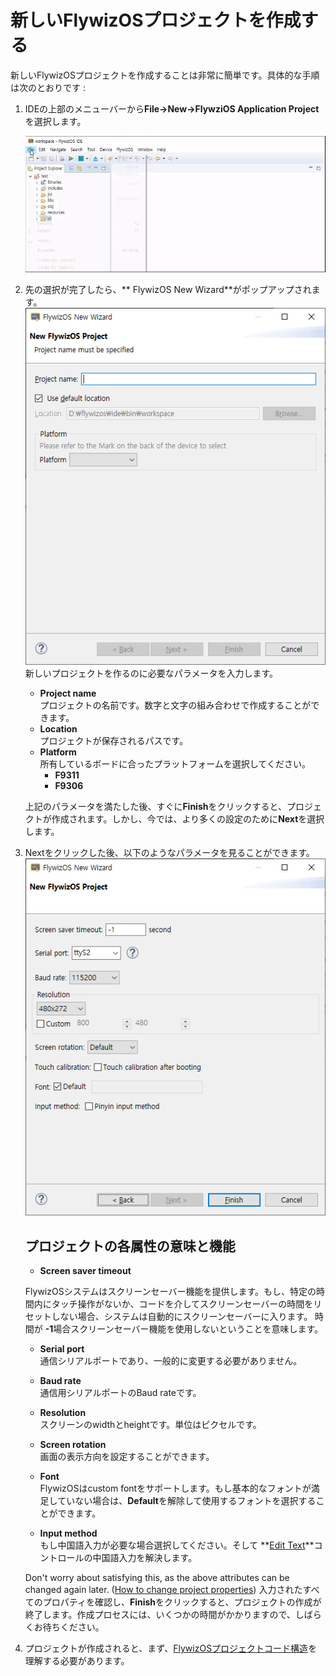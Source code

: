 # <span id="new_flythings_project">新しいFlywizOSプロジェクトを作成する</span>
 新しいFlywizOSプロジェクトを作成することは非常に簡単です。具体的な手順は次のとおりです :
1. IDEの上部のメニューバーから**File->New->FlywziOS Application Project**を選択します。

   ![](assets/ide/new_flythings_project.gif)  

2. 先の選択が完了したら、** FlywizOS New Wizard**がポップアップされます。     
   ![](assets/ide/wizard_new_project_page1.png)  
   新しいプロジェクトを作るのに必要なパラメータを入力します。

   * **Project name**  
    プロジェクトの名前です。数字と文字の組み合わせで作成することができます。
   * **Location**  
    プロジェクトが保存されるパスです。
   * **Platform**  
    所有しているボードに合ったプラットフォームを選択してください。
     - **F9311**  
     - **F9306**  
   
   上記のパラメータを満たした後、すぐに**Finish**をクリックすると、プロジェクトが作成されます。しかし、今では、より多くの設定のために**Next**を選択します。   
3. Nextをクリックした後、以下のようなパラメータを見ることができます。     
   ![](assets/ide/wizard_new_project_page2.png)      
   
   ## プロジェクトの各属性の意味と機能
   * **Screen saver timeout**  
   
    FlywizOSシステムはスクリーンセーバー機能を提供します。もし、特定の時間内にタッチ操作がないか、コードを介してスクリーンセーバーの時間をリセットしない場合、システムは自動的にスクリーンセーバーに入ります。
    時間が **-1**場合スクリーンセーバー機能を使用しないということを意味します。
   
   * **Serial port**  
    通信シリアルポートであり、一般的に変更する必要がありません。
   
   * **Baud rate**   
    通信用シリアルポートのBaud rateです。
   
   * **Resolution**  
    スクリーンのwidthとheightです。単位はピクセルです。

   * **Screen rotation**  
    画面の表示方向を設定することができます。
   
   * **Font**  
    FlywizOSはcustom fontをサポートします。もし基本的なフォントが満足していない場合は、**Default**を解除して使用するフォントを選択することができます。
   
   * **Input method**  
    もし中国語入力が必要な場合選択してください。そして **[Edit Text](edittext.md)**コントロールの中国語入力を解決します。

   Don't worry about satisfying this, as the above attributes can be changed again later. ([How to change project properties](set_project_properties.md)) 
   入力されたすべてのプロパティを確認し、**Finish**をクリックすると、プロジェクトの作成が終了します。作成プロセスには、いくつかの時間がかかりますので、しばらくお待ちください。  

4. プロジェクトが作成されると、まず、[FlywizOSプロジェクトコード構造](project_structure＃project_structure.md)を理解する必要があります。

